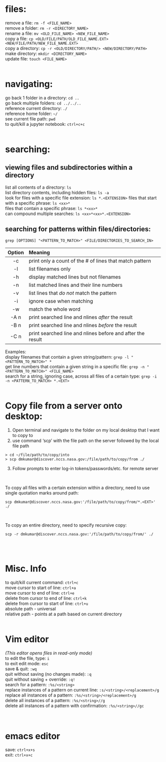 # files:
remove a file: 		`rm -f <FILE_NAME>`
<br>
remove a folder: 	`rm -r <DIRECTORY_NAME>`
<br>
rename a file: 		`mv <OLD_FILE_NAME> <NEW_FILE_NAME>`
<br>
copy a file: 		`cp <OLD/FILE/PATH/OLD_FILE_NAME.EXT> <NEW/FILE/PATH/NEW_FILE_NAME.EXT>`
<br>
copy a directory: 		`cp -r <OLD/DIRECTORY/PATH/> <NEW/DIRECTORY/PATH>`
<br>
make directory: 	`mkdir <DIRECTORY_NAME>`
<br>
update file: 		`touch <FILE_NAME>`
<br>
<br>

# navigating:
go back 1 folder in a directory: 	`cd ..`
<br>
go back multiple folders: 		`cd ../../..`
<br>
reference current directory: 		`./`
<br>
reference home folder: 			`~/`
<br>
see current file path: 			`pwd`
<br>
to quit/kill a jupyter notebook: 	`ctrl+c+c`
<br>
<br>

# searching:

## viewing files and subdirectories within a directory
list all contents of a directory: 			`ls`
<br> 
list directory contents, including hidden files: 	`ls -a`
<br>
look for files with a specific file extension: 		`ls *.<EXTENSION>`
files that start with a specific phrase: 		`ls <xx>*`
<br>
files that contain a specific phrase: 			`ls *<xx>*`
<br>
can compound multiple searches:				`ls <xx>*<xx>*.<EXTENSION>`

## searching for patterns within files/directories: 
```
grep [OPTIONS] "<PATTERN_TO_MATCH>" <FILE/DIRECTORIES_TO_SEARCH_IN>
```
| Option | Meaning |
|:------:|:--------|
| -c | print only a count of the # of lines that match pattern |
| -l | list filenames only |
| -h | display matched lines but not filenames |
| -n | list matched lines and their line numbers |
| -v | list lines that *do not* match the pattern |
| -i | ignore case when matching |
| -w | match the whole word |
| -A n | print searched line and nlines *after* the result |
| -B n | print searched line and nlines *before* the result |
| -C n | print searched line and nlines before and after the result |

Examples:
<br>
display filenames that contain a given string/pattern: `grep -l "<PATTERN_TO_MATCH>" *`
<br>
get line numbers that contain a given string in a specific file: `grep -n "<PATTERN_TO_MATCH>" <FILE_NAME>`
<br>
search for a string, ignoring case, across all files of a certain type: `grep -i -n <PATTERN_TO_MATCH> *.<EXT>`
<br>
<br>

# Copy file from a server onto desktop:
1. Open terminal and navigate to the folder on my local desktop that I want to copy to
2. use command ‘scp’ with the file path on the server followed by the local file path
``` 
> cd ~/file/path/to/copy/into
> scp dmkumar@discover.nccs.nasa.gov:/file/path/to/copy/from ./
```
3. Follow prompts to enter log-in tokens/passwords/etc. for remote server

<br>

To copy all files with a certain extension within a directory, need to use single quotation marks around path:
```
scp dmkumar@discover.nccs.nasa.gov:'/file/path/to/copy/from/*.<EXT>' ./
```

<br>

To copy an entire directory, need to specify recursive copy:
```
scp -r dmkumar@discover.nccs.nasa.gov:'/file/path/to/copy/from/' ./
```

<br>
<br>

# Misc. Info
to quit/kill current command: 		`ctrl+c`
<br>
move cursor to start of line: 		`ctrl+a`
<br>
move cursor to end of line: 		`ctrl+e`
<br>
delete from cursor to end of line: 	`ctrl+k`
<br>
delete from cursor to start of line: 	`ctrl+u`
<br>
absolute path - universal
<br>
relative path - points at a path based on current directory
<br>
<br>

# Vim editor
*(This editor opens files in read-only mode)*
<br>
to edit the file, type: 				`i`
<br>
to exit edit mode: 					`esc`
<br>
save & quit: 						`:wq`
<br>
quit without saving (no changes made): 					`:q`
<br>
quit without saving + override: 			`:q!`
<br>
search for a pattern: 					`:%s/<string>`
<br>
replace instances of a pattern on current line: 	`:s/<string>/<replacement>/g`
<br>
replace all instances of a pattern: 			`:%s/<string>/<replacement>/g`
<br>
delete all instances of a pattern: 			`:%s/<string>//g`
<br>
delete all instances of a pattern with confirmation: 	`:%s/<string>//gc`
<br>
<br>
<br>

# emacs editor
save: `ctrl+x+s`
<br>
exit: `ctrl+x+c`









